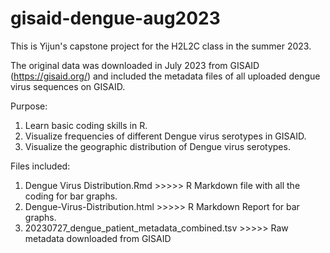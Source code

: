 # gisaid-dengue-aug2023
This is Yijun's capstone project for the H2L2C class in the summer 2023. 

The original data was downloaded in July 2023 from GISAID (https://gisaid.org/) and included the metadata files of all uploaded dengue virus sequences on GISAID.

Purpose: 
1. Learn basic coding skills in R.
2. Visualize frequencies of different Dengue virus serotypes in GISAID.
3. Visualize the geographic distribution of Dengue virus serotypes.

Files included:
1. Dengue Virus Distribution.Rmd >>>>>  R Markdown file with all the coding for bar graphs.
2. Dengue-Virus-Distribution.html >>>>> R Markdown Report for bar graphs.
3. 20230727_dengue_patient_metadata_combined.tsv >>>>> Raw metadata downloaded from GISAID
 
